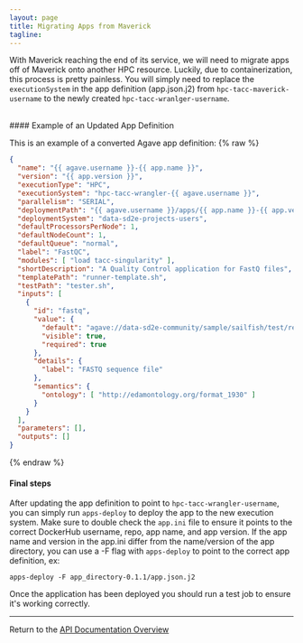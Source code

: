 ```yaml
---
layout: page
title: Migrating Apps from Maverick
tagline:
---
```


With Maverick reaching the end of its service, we will need to migrate apps off of Maverick onto another HPC resource. Luckily, due to containerization, this process is pretty painless. You will simply need to replace the `executionSystem` in the app definition (app.json.j2) from `hpc-tacc-maverick-username` to the newly created `hpc-tacc-wranlger-username`.


<br>
#### Example of an Updated App Definition

This is an example of a converted Agave app definition:
{% raw %}
```json
{
  "name": "{{ agave.username }}-{{ app.name }}",
  "version": "{{ app.version }}",
  "executionType": "HPC",
  "executionSystem": "hpc-tacc-wrangler-{{ agave.username }}",
  "parallelism": "SERIAL",
  "deploymentPath": "{{ agave.username }}/apps/{{ app.name }}-{{ app.version }}",
  "deploymentSystem": "data-sd2e-projects-users",
  "defaultProcessorsPerNode": 1,
  "defaultNodeCount": 1,
  "defaultQueue": "normal",
  "label": "FastQC",
  "modules": [ "load tacc-singularity" ],
  "shortDescription": "A Quality Control application for FastQ files",
  "templatePath": "runner-template.sh",
  "testPath": "tester.sh",
  "inputs": [
    {
      "id": "fastq",
      "value": {
        "default": "agave://data-sd2e-community/sample/sailfish/test/read1.fastq",
        "visible": true,
        "required": true
      },
      "details": {
        "label": "FASTQ sequence file"
      },
      "semantics": {
        "ontology": [ "http://edamontology.org/format_1930" ]
      }
    }
  ],
  "parameters": [],
  "outputs": []
}
```
{% endraw %}

#### Final steps
After updating the app definition to point to `hpc-tacc-wrangler-username`, you can simply run `apps-deploy` to deploy the app to the new execution system. Make sure to double check the `app.ini` file to ensure it points to the correct DockerHub username, repo, app name, and app version. If the app name and version in the app.ini differ from the name/version of the app directory, you can use a -F flag with `apps-deploy` to point to the correct app definition, ex:
```
apps-deploy -F app_directory-0.1.1/app.json.j2
```
Once the application has been deployed you should run a test job to ensure it's working correctly.




---
Return to the [API Documentation Overview](../index.md)
